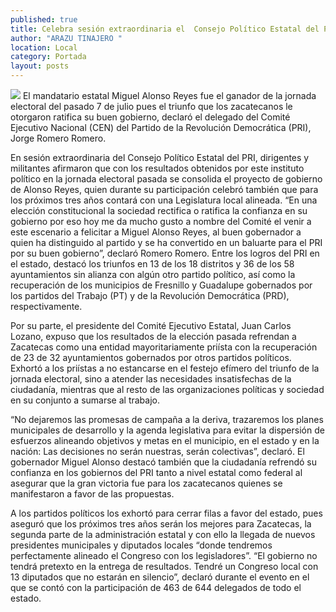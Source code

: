 ```yaml
---
published: true
title: Celebra sesión extraordinaria el  Consejo Político Estatal del PRI
author: "ARAZU TINAJERO "
location: Local
category: Portada
layout: posts
---
```


![](http://i.imgur.com/VWgJTIEm.jpg)
El mandatario estatal Miguel Alonso Reyes fue el ganador de la jornada electoral del pasado 7 de julio pues el triunfo que los zacatecanos le otorgaron ratifica su buen gobierno, declaró el delegado del Comité Ejecutivo Nacional (CEN) del Partido de la Revolución Democrática (PRI), Jorge Romero Romero.

En sesión extraordinaria del Consejo Político Estatal del PRI, dirigentes y militantes afirmaron que con los resultados obtenidos por este instituto político en la jornada electoral pasada se consolida el proyecto de gobierno de Alonso Reyes, quien durante su participación celebró también que para los próximos tres años contará con una Legislatura local alineada.
“En una elección constitucional la sociedad rectifica o ratifica la confianza en su gobierno por eso hoy me da mucho gusto a nombre del Comité el venir a este escenario a felicitar a Miguel Alonso Reyes, al buen gobernador a quien ha distinguido al partido y se ha convertido en un baluarte para el PRI por su buen gobierno”, declaró Romero Romero.
Entre los logros del PRI en el estado, destacó los triunfos en 13 de los 18 distritos y 36 de los 58 ayuntamientos sin alianza con algún otro partido político, así como la recuperación de los municipios de Fresnillo y Guadalupe gobernados por los partidos del Trabajo (PT) y de la Revolución Democrática (PRD), respectivamente.

Por su parte, el presidente del Comité Ejecutivo Estatal, Juan Carlos Lozano, expuso que los resultados de la elección pasada refrendan a Zacatecas como una entidad mayoritariamente priísta con la recuperación de 23 de 32 ayuntamientos gobernados por otros partidos políticos.
Exhortó a los priístas a no estancarse en el festejo efímero del triunfo de la jornada electoral, sino a atender las necesidades insatisfechas de la ciudadanía, mientras que al resto de las organizaciones políticas y sociedad en su conjunto a sumarse al trabajo.

“No dejaremos las promesas de campaña a la deriva, trazaremos los planes municipales de desarrollo y la agenda legislativa para evitar la dispersión de esfuerzos alineando objetivos y metas en el municipio, en el estado y en la nación: Las decisiones no serán nuestras, serán colectivas”, declaró. 
El gobernador Miguel Alonso destacó también que la ciudadanía refrendó su confianza en los gobiernos del PRI tanto a nivel estatal como federal al asegurar que la gran victoria fue para los zacatecanos quienes se manifestaron a favor de las propuestas.

A los partidos políticos los exhortó para cerrar filas a favor del estado, pues aseguró que los próximos tres años serán los mejores para Zacatecas, la segunda parte de la administración estatal y con ello la llegada de nuevos presidentes municipales y diputados locales “donde tendremos perfectamente alineado el Congreso con los legisladores”.
“El gobierno no tendrá pretexto en la entrega de resultados. Tendré un Congreso local con 13 diputados que no estarán en silencio”, declaró durante el evento en el que se contó con la participación de 463 de 644 delegados de todo el estado. 
